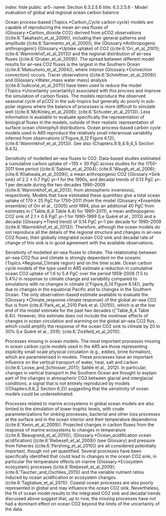index: hide
public: ar5-
name: Section 6.3.2.5.6
title: 6.3.2.5.6 - Model evaluation of global and regional ocean carbon balance

Ocean process-based {Topics.*Carbon_Cycle carbon cycle} models are capable of reproducing the mean air–sea fluxes of {Glossary.*Carbon_dioxide CO2} derived from pCO2 observations ({cite.6.'Takahashi_et_al_2009}), including their general patterns and amplitude ({cite.6.'Sarmiento_et_al_2000}), the {Glossary.*Anthropogenic anthropogenic} {Glossary.*Uptake uptake} of CO2 ({cite.6.'Orr_et_al_2001}; {cite.6.'Wanninkhof_et_al_2013}) and the regional distribution of air–sea fluxes ({cite.6.'Gruber_et_al_2009}). The spread between different model results for air–sea CO2 fluxes is the largest in the Southern Ocean ({cite.6.'Matsumoto_et_al_2004}), where intense {Glossary.*Convection convection} occurs. Tracer observations ({cite.6.'Schmittner_et_al_2009}) and {Glossary.*Water_mass water mass} analysis ({cite.6.'Iudicone_et_al_2011}) have been used to reduce the model {Topics.*Uncertainty uncertainty} associated with this process and improve the simulation of carbon fluxes. The models reproduce the observed seasonal cycle of pCO2 in the sub-tropics but generally do poorly in sub-polar regions where the balance of processes is more difficult to simulate well ({cite.6.'McKinley_et_al_2006}; {cite.6.'Schuster_et_al_2013}). Less information is available to evaluate specifically the representation of biological fluxes in the models, outside of their realistic representation of surface ocean chlorophyll distributions. Ocean process-based carbon cycle models used in AR5 reproduce the relatively small interannual variability inferred from observations ({'Figure_6_12 Figure 6.12}; {cite.6.'Wanninkhof_et_al_2013}). See also {Chapters.9.9_4.9_4_5 Section 9.4.5}.

Sensitivity of modelled air–sea fluxes to CO2. Data-based studies estimated a cumulative carbon uptake of ~155 ± 30 PgC across studies for the 1750–2011 time period ({cite.6.'Sabine_et_al_2004}; {cite.6.'Waugh_et_al_2006}; {cite.6.'Khatiwala_et_al_2009}), a mean anthropogenic CO2 {Glossary.*Sink sink} of 2.2 ± 0.7 PgC yr–1 for the 1990s, and decadal trends of 0.13 PgC yr–1 per decade during the two decades 1990–2009 ({cite.6.'Wanninkhof_et_al_2013}; from atmospheric inversions), respectively. Models that have estimated these quantities give a total ocean uptake of 170 ± 25 PgC for 1750–2011 (from the model {Glossary.*Ensemble ensemble} of Orr et al., (2005) until 1994, plus an additional 40 PgC from estimates in {'Table_6_4 Table 6.4} for 1995–2011), a mean anthropogenic CO2 sink of 2.1 ± 0.6 PgC yr–1 for 1990–1999 (Le Quéré et al., 2013) and a decadal {Glossary.*Trend trend} of 0.14 PgC yr–1 per decade for 1990–2009 ({cite.6.'Wanninkhof_et_al_2013}). Therefore, although the ocean models do not reproduce all the details of the regional structure and changes in air–sea CO2 fluxes, their globally integrated ocean CO2 sink and decadal rate of change of this sink is in good agreement with the available observations.

Sensitivity of modelled air–sea fluxes to climate. The relationship between air–sea CO2 flux and climate is strongly dependent on the oceanic {Topics.*Regional_Climate region} and on the time scale. Ocean carbon cycle models of the type used in AR5 estimate a reduction in cumulative ocean CO2 uptake of 1.6 to 5.4 PgC over the period 1959–2008 (1.5 to 5.4%) in response to climate change and variability compared to simulations with no changes in climate ({'Figure_6_14 Figure 6.14}), partly due to changes in the equatorial Pacific and to changes in the Southern Ocean. The only observation-based estimate available to evaluate the {Glossary.*Climate_response climate response} of the global air–sea CO2 flux is from {cite.6.'Park_et_al_2010 Park et al. (2010)}, which is at the low end of the model estimate for the past two decades ({'Table_6_4 Table 6.4}). However, this estimate does not include the nonlinear effects of changes in ocean circulation and warming on the global air–sea CO2 flux, which could amplify the response of the ocean CO2 sink to climate by 20 to 30% (Le Quéré et al., 2010; {cite.6.'Zickfeld_et_al_2011}).

Processes missing in ocean models. The most important processes missing in ocean carbon cycle models used in the AR5 are those representing explicitly small-scale physical circulation (e.g., eddies, brine formation), which are parameterised in models. These processes have an important influence on the vertical transport of water, heat, salt and carbon ({cite.6.'Loose_and_Schlosser_2011}; Sallée et al., 2012). In particular, changes in vertical transport in the Southern Ocean are thought to explain part of the changes in atmospheric CO2 between glacial and interglacial conditions, a signal that is not entirely reproduced by models ({Chapters.6.6_2 Section 6.2}) suggesting that the sensitivity of ocean models could be underestimated.

Processes related to marine ecosystems in global ocean models are also limited to the simulation of lower trophic levels, with crude parameterizations for sinking processes, bacterial and other loss processes at the surface and in the ocean interior and their temperature dependence ({cite.6.'Kwon_et_al_2009}). Projected changes in carbon fluxes from the response of marine ecosystems to changes in temperature ({cite.6.'Beaugrand_et_al_2010}), {Glossary.*Ocean_acidification ocean acidification} ({cite.6.'Riebesell_et_al_2009}) (see Glossary) and pressure from fisheries ({cite.6.'Pershing_et_al_2010}) are all considered potentially important, though not yet quantified. Several processes have been specifically identified that could lead to changes in the ocean CO2 sink, in particular the temperature effects on marine {Glossary.*Ecosystem ecosystem} processes ({cite.6.'Riebesell_et_al_2009}; {cite.6.'Taucher_and_Oschlies_2011}) and the variable nutrient ratios induced by ocean acidification or ecosystem changes ({cite.6.'Tagliabue_et_al_2011}). Coastal ocean processes are also poorly represented in global and may influence the ocean CO2 sink. Nevertheless, the fit of ocean model results to the integrated CO2 sink and decadal trends discussed above suggest that, up to now, the missing processes have not had a dominant effect on ocean CO2 beyond the limits of the uncertainty of the data.
